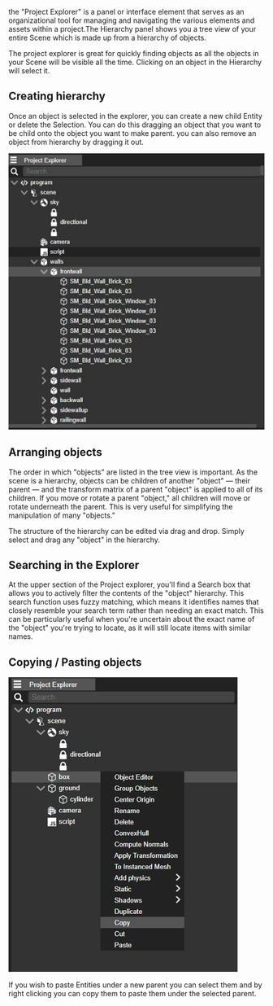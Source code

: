 the "Project Explorer" is a panel or interface element that serves as an organizational tool for managing and navigating the various elements and assets within a project.The Hierarchy panel shows you a tree view of your entire Scene which is made up from a hierarchy of objects.

The project explorer is great for quickly finding objects as all the objects in your Scene will be visible all the time. Clicking on an object in the Hierarchy will select it.

## Creating hierarchy

Once an object is selected in the explorer, you can create a new child Entity or delete the Selection. You can do this dragging an object that you want to be child onto the object you want to make parent. you can also remove an object from hierarchy by dragging it out.

![Docusaurus Plushie](./Pe.jpg)

## Arranging objects 

The order in which "objects" are listed in the tree view is important. As the scene is a hierarchy, objects can be children of another "object" — their parent — and the transform matrix of a parent "object" is applied to all of its children. If you move or rotate a parent "object," all children will move or rotate underneath the parent. This is very useful for simplifying the manipulation of many "objects."

The structure of the hierarchy can be edited via drag and drop. Simply select and drag any "object" in the hierarchy.

## Searching in the Explorer

At the upper section of the Project explorer, you'll find a Search box that allows you to actively filter the contents of the "object" hierarchy. This search function uses fuzzy matching, which means it identifies names that closely resemble your search term rather than needing an exact match. This can be particularly useful when you're uncertain about the exact name of the "object" you're trying to locate, as it will still locate items with similar names.

## Copying / Pasting objects

![Docusaurus Plushie](./Pe2.jpg)

If you wish to paste Entities under a new parent you can select them and by right clicking you can copy them to paste them under the selected parent.